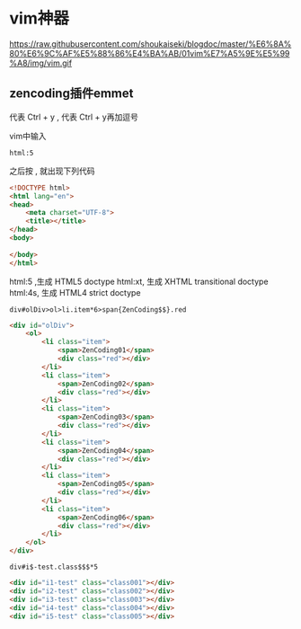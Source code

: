 # vim神器
https://raw.githubusercontent.com/shoukaiseki/blogdoc/master/%E6%8A%80%E6%9C%AF%E5%88%86%E4%BA%AB/01vim%E7%A5%9E%E5%99%A8/img/vim.gif

## zencoding插件emmet

<c-y> 代表 Ctrl + y 
<c-y>, 代表 Ctrl + y再加逗号

vim中输入
```
html:5
```
之后按 <c-y>, 就出现下列代码

```Html
<!DOCTYPE html>
<html lang="en">
<head>
	<meta charset="UTF-8">
	<title></title>
</head>
<body>
	
</body>
</html>
```

html:5 ,生成 HTML5 doctype 
html:xt, 生成 XHTML transitional doctype 
html:4s, 生成 HTML4 strict doctype

```
div#olDiv>ol>li.item*6>span{ZenCoding$$}.red	
```
```Html
<div id="olDiv">
	<ol>
		<li class="item">
			<span>ZenCoding01</span>
			<div class="red"></div>
		</li>
		<li class="item">
			<span>ZenCoding02</span>
			<div class="red"></div>
		</li>
		<li class="item">
			<span>ZenCoding03</span>
			<div class="red"></div>
		</li>
		<li class="item">
			<span>ZenCoding04</span>
			<div class="red"></div>
		</li>
		<li class="item">
			<span>ZenCoding05</span>
			<div class="red"></div>
		</li>
		<li class="item">
			<span>ZenCoding06</span>
			<div class="red"></div>
		</li>
	</ol>
</div>
```

```
div#i$-test.class$$$*5
```

```Html
<div id="i1-test" class="class001"></div>
<div id="i2-test" class="class002"></div>
<div id="i3-test" class="class003"></div>
<div id="i4-test" class="class004"></div>
<div id="i5-test" class="class005"></div>
```

